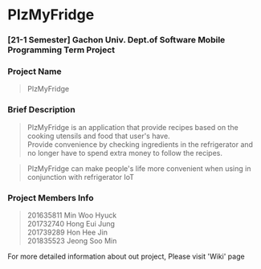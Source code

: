 # PlzMyFridge
### [21-1 Semester] Gachon Univ. Dept.of Software Mobile Programming Term Project

### Project Name
 > PlzMyFridge

### Brief Description
 > PlzMyFridge is an application that provide recipes based on the cooking utensils and food that user's have.  
 Provide convenience by checking ingredients in the refrigerator and no longer have to spend extra money to follow the recipes.
 
 > PlzMyFridge can make people's life more convenient when using in conjunction with refrigerator IoT

### Project Members Info
 > 201635811 Min Woo Hyuck  
 > 201732740 Hong Eui Jung  
 > 201739289 Hon Hee Jin  
 > 201835523 Jeong Soo Min  
 
 For more detailed information about out project,
 Please visit 'Wiki' page
